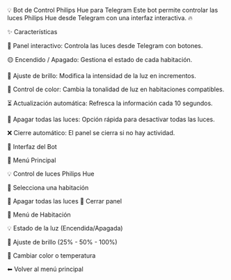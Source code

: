 💡 Bot de Control Philips Hue para Telegram
Este bot permite controlar las luces Philips Hue desde Telegram con una interfaz interactiva. 🔥

✨ Características


📌 Panel interactivo: Controla las luces desde Telegram con botones.

🟡 Encendido / Apagado: Gestiona el estado de cada habitación.

🔆 Ajuste de brillo: Modifica la intensidad de la luz en incrementos.

🎨 Control de color: Cambia la tonalidad de luz en habitaciones compatibles.

⏳ Actualización automática: Refresca la información cada 10 segundos.

🛑 Apagar todas las luces: Opción rápida para desactivar todas las luces.

❌ Cierre automático: El panel se cierra si no hay actividad.


📸 Interfaz del Bot


🔹 Menú Principal

💡 Control de luces Philips Hue

🔘 Selecciona una habitación

🔘 Apagar todas las luces
🔘 Cerrar panel


🔹 Menú de Habitación


💡 Estado de la luz (Encendida/Apagada)

🔆 Ajuste de brillo (25% - 50% - 100%)

🎨 Cambiar color o temperatura

⬅ Volver al menú principal
